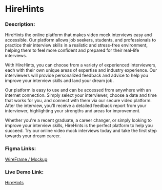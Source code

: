 # HireHints
### Description:
HireHints the online platform that makes video mock interviews easy and accessible. Our platform allows job seekers, students, and professionals to practice their interview skills in a realistic and stress-free environment, helping them to feel more confident and prepared for their real-life interviews.

With HireHints, you can choose from a variety of experienced interviewers, each with their own unique areas of expertise and industry experience. Our interviewers will provide personalized feedback and advice to help you improve your interview skills and land your dream job.

Our platform is easy to use and can be accessed from anywhere with an internet connection. Simply select your interviewer, choose a date and time that works for you, and connect with them via our secure video platform. After the interview, you'll receive a detailed feedback report from your interviewer, highlighting your strengths and areas for improvement.

Whether you're a recent graduate, a career changer, or simply looking to improve your interview skills, HireHints is the perfect platform to help you succeed. Try our online video mock interviews today and take the first step towards your dream career.

### Figma Links:
[WireFrame / Mockup](https://www.figma.com/file/xbUKVRiASY4XJ22XeT7Qhm/HireHints?node-id=0%3A1&t=hKMec7PvcljJzstm-1)

### Live Demo Link:
[HireHints](https://saad-zireeni.github.io/HireHints/)
